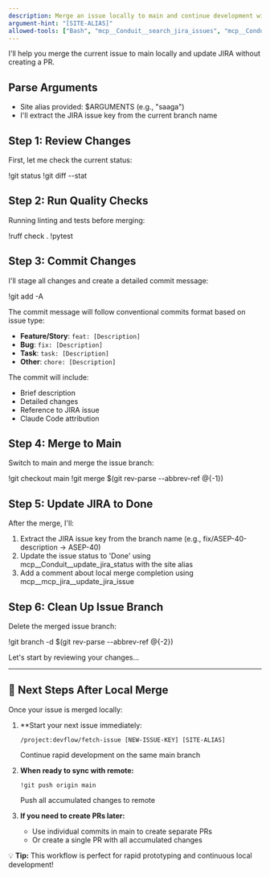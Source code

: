 ```yaml
---
description: Merge an issue locally to main and continue development without creating a PR
argument-hint: "[SITE-ALIAS]"
allowed-tools: ["Bash", "mcp__Conduit__search_jira_issues", "mcp__Conduit__update_jira_status"]
---
```


I'll help you merge the current issue to main locally and update JIRA without creating a PR.

## Parse Arguments
- Site alias provided: $ARGUMENTS (e.g., "saaga")
- I'll extract the JIRA issue key from the current branch name

## Step 1: Review Changes
First, let me check the current status:

!git status
!git diff --stat

## Step 2: Run Quality Checks
Running linting and tests before merging:

!ruff check .
!pytest

## Step 3: Commit Changes
I'll stage all changes and create a detailed commit message:

!git add -A

The commit message will follow conventional commits format based on issue type:
- **Feature/Story**: `feat: [Description]`
- **Bug**: `fix: [Description]`
- **Task**: `task: [Description]`
- **Other**: `chore: [Description]`

The commit will include:
- Brief description
- Detailed changes
- Reference to JIRA issue
- Claude Code attribution

## Step 4: Merge to Main
Switch to main and merge the issue branch:

!git checkout main
!git merge $(git rev-parse --abbrev-ref @{-1})

## Step 5: Update JIRA to Done
After the merge, I'll:
1. Extract the JIRA issue key from the branch name (e.g., fix/ASEP-40-description → ASEP-40)
2. Update the issue status to 'Done' using mcp__Conduit__update_jira_status with the site alias
3. Add a comment about local merge completion using mcp__mcp_jira__update_jira_issue

## Step 6: Clean Up Issue Branch
Delete the merged issue branch:

!git branch -d $(git rev-parse --abbrev-ref @{-2})

Let's start by reviewing your changes...

---

## 🚀 Next Steps After Local Merge

Once your issue is merged locally:

1. **Start your next issue immediately:
   ```
   /project:devflow/fetch-issue [NEW-ISSUE-KEY] [SITE-ALIAS]
   ```
   Continue rapid development on the same main branch

2. **When ready to sync with remote:**
   ```
   !git push origin main
   ```
   Push all accumulated changes to remote

3. **If you need to create PRs later:**
   - Use individual commits in main to create separate PRs
   - Or create a single PR with all accumulated changes

💡 **Tip:** This workflow is perfect for rapid prototyping and continuous local development!